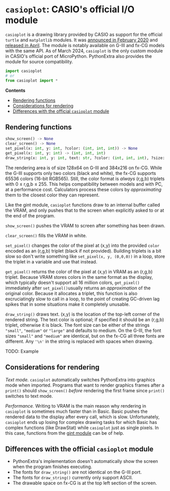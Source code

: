 # `casioplot`: CASIO's official I/O module

`casioplot` is a drawing library provided by CASIO as support for the official `turtle` and `matplotlib` modules. It was [announced in February 2020](https://www.planet-casio.com/Fr/forums/topic16154-1-modules-graphiques-python-en-avril-matplotlib-et-turtle.html) and [released in April](https://www.planet-casio.com/Fr/forums/topic16243-1-rendu-graphique-en-python-partie-1-decouverte-de-matplotlib-et-turtle.html). The module is notably available on G-III and fx-CG models with the same API. As of March 2024, `casioplot` is the only custom module in CASIO's official port of MicroPython. PythonExtra also provides the module for source compatibility.

```py
import casioplot
# or
from casioplot import *
```

**Contents**
- [Rendering functions](#rendering-functions)
- [Considerations for rendering](#considerations-for-rendering)
- [Differences with the official `casioplot` module](#differences-with-the-official-casioplot-module)

## Rendering functions

```py
show_screen() -> None
clear_screen() -> None
set_pixel(x: int, y: int, ?color: (int, int, int)) -> None
get_pixel(x: int, y: int) -> (int, int, int)
draw_string(x: int, y: int, text: str, ?color: (int, int, int), ?size: str) -> None
```

The rendering area is of size 128x64 on G-III and 384x216 on fx-CG. While the G-III supports only two colors (black and white), the fx-CG supports 65536 colors (16-bit RGB565). Still, the color format is _always_ (r,g,b) triplets with 0 ≤ r,g,b ≤ 255. This helps compatibility between models and with PC, at a performance cost. Calculators process these colors by _approximating_ them to the closest color they can represent.

Like the gint module, `casioplot` functions draw to an internal buffer called the VRAM, and only pushes that to the screen when explicitly asked to or at the end of the program.

`show_screen()` pushes the VRAM to screen after something has been drawn.

`clear_screen()` fills the VRAM in white.

`set_pixel()` changes the color of the pixel at (x,y) into the provided `color` encoded as an (r,g,b) triplet (black if not provided). Building triplets is a bit slow so don't write something like `set_pixel(x, y, (0,0,0))` in a loop, store the triplet in a variable and use that instead.

`get_pixel()` returns the color of the pixel at (x,y) in VRAM as an (r,g,b) triplet. Because VRAM stores colors in the same format as the display, which typically doesn't support all 16 million colors, `get_pixel()` immediately after `set_pixel()`usually returns an _approximation_ of the original color. Because it allocates a triplet, this function is also excruciatingly slow to call in a loop, to the point of creating GC-driven lag spikes that in some situations make it completely unusable.

`draw_string()` draws text. (x,y) is the location of the top-left corner of the rendered string. The text color is optional; if specified it should be an (r,g,b) triplet, otherwise it is black. The font size can be either of the strings `"small"`, `"medium"` or `"large"` and defaults to medium. On the G-III, the font sizes `"small"` and `"medium"` are identical, but on the fx-CG all three fonts are different. Any `'\n'` in the string is replaced with spaces when drawing.

TODO: Example

## Considerations for rendering

_Text mode._ `casioplot` automatically switches PythonExtra into graphics mode when imported. Programs that want to render graphics frames after a `print()` should `show_screen()` _before_ rendering the first frame since `print()` switches to text mode.

_Performance._ Writing to VRAM is the main reason why rendering in `casioplot` is sometimes much faster than in Basic. Basic pushes the rendered data to the display after every call, which is slow. Unfortunately, `casioplot` ends up losing for complex drawing tasks for which Basic has complex functions (like DrawStat) while `casioplot` just as single pixels. In this case, functions from the [gint module](modgint-en.md) can be of help.

## Differences with the official `casioplot` module

- PythonExtra's implementation doesn't automatically show the screen when the program finishes executing.
- The fonts for `draw_string()` are not identical on the G-III port.
- The fonts for `draw_string()` currently only support ASCII.
- The drawable space on fx-CG is at the top left section of the screen.
